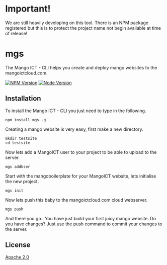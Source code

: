 # Important!

We are still heavily developing on this tool. There is an NPM package registered but this is to protect the project name not begin available at time of release!

# mgs
The Mango ICT - CLI helps you create and deploy mango websites to the mangoictcloud.com.

[![NPM Version][npm-image]][npm-url]
[![Node Version][node-image]][node-url]
  
## Installation
To install the Mango ICT - CLI you just need to type in the following.

```
npm install mgs -g
```

Creating a mango website is very easy, first make a new directory.

```
mkdir testsite
cd testsite
```

Now lets add a MangoICT user to your project to be able to upload to the server.

```
mgs addUser
```

Start with the mangoboilerplate for your MangoICT website, lets initialise the new project.

```
mgs init
```

Now lets push this baby to the mangoictcloud.com cloud webserver.

```
mgs push
```

And there you go.. You have just build your first juicy mango website.
Do you have changes? Just use the push command to commit your changes to the server.

## License

  [Apache 2.0](LICENSE)
  
[npm-image]: https://img.shields.io/badge/npm-v2.7.4-brightgreen.svg
[npm-url]: https://npmjs.org/package/mgs
[node-image]: https://img.shields.io/badge/node-v0.12.2-brightgreen.svg
[node-url]: https://npmjs.org/package/mgs
